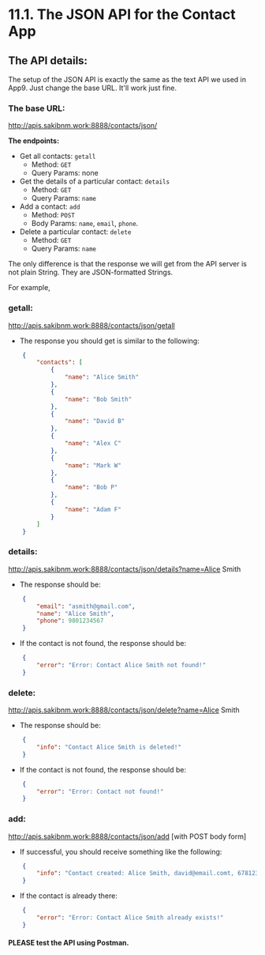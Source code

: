 # 11.1. The JSON API for the Contact App

## The API details:

The setup of the JSON API is exactly the same as the text API we used in App9. Just change the base URL. It'll work just fine.

### The base URL:

http://apis.sakibnm.work:8888/contacts/json/

**The endpoints:**

* Get all contacts: `getall`
  * Method: `GET`
  * Query Params: none
* Get the details of a particular contact: `details`
  * Method: `GET`
  * Query Params: `name`
* Add a contact: `add`
  * Method: `POST`
  * Body Params: `name`, `email`, `phone`.
* Delete a particular contact: `delete`
  * Method: `GET`
  * Query Params: `name`

The only difference is that the response we will get from the API server is not plain String. They are JSON-formatted Strings.

For example,

### **getall:**

http://apis.sakibnm.work:8888/contacts/json/getall

* The response you should get is similar to the following:

```json
    {
        "contacts": [
            {
                "name": "Alice Smith"
            },
            {
                "name": "Bob Smith"
            },
            {
                "name": "David B"
            },
            {
                "name": "Alex C"
            },
            {
                "name": "Mark W"
            },
            {
                "name": "Bob P"
            },
            {
                "name": "Adam F"
            }
        ]
    }
```

### **details:**

http://apis.sakibnm.work:8888/contacts/json/details?name=Alice Smith

* The response should be:

```json
    {
        "email": "asmith@gmail.com",
        "name": "Alice Smith",
        "phone": 9801234567
    }
```

* If the contact is not found, the response should be:

```json
    {
        "error": "Error: Contact Alice Smith not found!"
    }
```

### **delete:**

http://apis.sakibnm.work:8888/contacts/json/delete?name=Alice Smith

* The response should be:

```json
    {
        "info": "Contact Alice Smith is deleted!"
    }
```

* If the contact is not found, the response should be:

```json
    {
        "error": "Error: Contact not found!"
    }
```

### **add:**

http://apis.sakibnm.work:8888/contacts/json/add \[with POST body form]

* If successful, you should receive something like the following:

```json
    {
        "info": "Contact created: Alice Smith, david@email.comt, 6781234567"
    }
```

* If the contact is already there:

```json
    {
        "error": "Error: Contact Alice Smith already exists!"
    }
```

#### PLEASE test the API using Postman.
